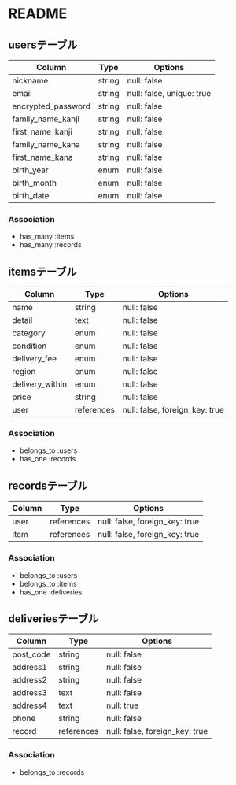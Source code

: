 # README

## usersテーブル

| Column             | Type       | Options                       |
|--------------------|------------|-------------------------------|
| nickname           | string     | null: false                   |
| email              | string     | null: false, unique: true     |
| encrypted_password | string     | null: false                   |
| family_name_kanji  | string     | null: false                   |
| first_name_kanji   | string     | null: false                   |
| family_name_kana   | string     | null: false                   |
| first_name_kana    | string     | null: false                   |
| birth_year         | enum       | null: false                   |
| birth_month        | enum       | null: false                   |
| birth_date         | enum       | null: false                   |


### Association

- has_many :items
- has_many :records

## itemsテーブル

| Column             | Type       | Options                        |
|--------------------|------------|--------------------------------|
| name               | string     | null: false                    |
| detail             | text       | null: false                    |
| category           | enum       | null: false                    |
| condition          | enum       | null: false                    |
| delivery_fee       | enum       | null: false                    |
| region             | enum       | null: false                    |
| delivery_within    | enum       | null: false                    |
| price              | string     | null: false                    |
| user               | references | null: false, foreign_key: true |

### Association

- belongs_to :users
- has_one :records

## recordsテーブル

| Column             | Type       | Options                        |
|--------------------|------------|--------------------------------|
| user               | references | null: false, foreign_key: true |
| item               | references | null: false, foreign_key: true |

### Association

- belongs_to :users
- belongs_to :items
- has_one :deliveries

## deliveriesテーブル

| Column             | Type       | Options                        |
|--------------------|------------|--------------------------------|
| post_code          | string     | null: false                    |
| address1           | string     | null: false                    |
| address2           | string     | null: false                    |
| address3           | text       | null: false                    |
| address4           | text       | null: true                     |
| phone              | string     | null: false                    |
| record             | references | null: false, foreign_key: true |

### Association

- belongs_to :records